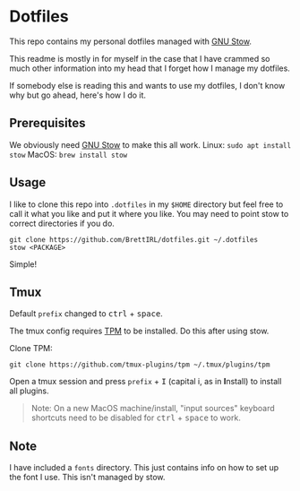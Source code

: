 # Dotfiles

This repo contains my personal dotfiles managed with [GNU Stow](http://www.gnu.org/software/stow/).

This readme is mostly in for myself in the case that I have crammed so much other information into my head that I forget how I manage my dotfiles.

If somebody else is reading this and wants to use my dotfiles, I don't know why but go ahead, here's how I do it.

## Prerequisites

We obviously need [GNU Stow](http://www.gnu.org/software/stow/) to make this all work.
Linux:
`sudo apt install stow`
MacOS:
`brew install stow`

## Usage

I like to clone this repo into `.dotfiles` in my `$HOME` directory but feel free to call it what you like and put it where you like. You may need to point stow to correct directories if you do.

    git clone https://github.com/BrettIRL/dotfiles.git ~/.dotfiles
    stow <PACKAGE>

Simple!

## Tmux

Default `prefix` changed to <kbd>ctrl</kbd> + <kbd>space</kbd>.

The tmux config requires [TPM](https://github.com/tmux-plugins/tpm) to be installed. Do this after using stow.

Clone TPM:

    git clone https://github.com/tmux-plugins/tpm ~/.tmux/plugins/tpm

Open a tmux session and press `prefix` + <kbd>I</kbd> (capital i, as in **I**nstall) to install all plugins.

> Note: On a new MacOS machine/install, "input sources" keyboard shortcuts need to be disabled for <kbd>ctrl</kbd> + <kbd>space</kbd> to work.

## Note

I have included a `fonts` directory. This just contains info on how to set up the font I use. This isn't managed by stow.
